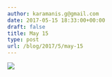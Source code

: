 ```yaml
---
author: karamanis.g@gmail.com
date: 2017-05-15 18:33:00+00:00
draft: false
title: May 15
type: post
url: /blog/2017/5/may-15
---
```


![](https://images.squarespace-cdn.com/content/v1/4f3f61bae4b063b909445965/1494867195907-W8OZ9L22JS5Z751V5P1H/ke17ZwdGBToddI8pDm48kJUlZr2Ql5GtSKWrQpjur5t7gQa3H78H3Y0txjaiv_0fDoOvxcdMmMKkDsyUqMSsMWxHk725yiiHCCLfrh8O1z5QPOohDIaIeljMHgDF5CVlOqpeNLcJ80NK65_fV7S1UfNdxJhjhuaNor070w_QAc94zjGLGXCa1tSmDVMXf8RUVhMJRmnnhuU1v2M8fLFyJw/image-asset.jpeg?format=original)

